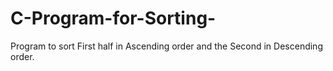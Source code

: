 # C-Program-for-Sorting-
Program to sort First half in Ascending order and the Second in Descending order.
